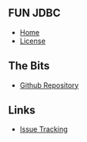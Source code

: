 ## FUN JDBC
- [Home]()
- [License](#docs/LICENSE)

## The Bits
- [Github Repository](http://github.com/nwillc/vplugin)

## Links
- [Issue Tracking](https://github.com/nwillc/vplugin/issues)




